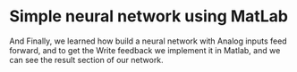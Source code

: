 # Simple neural network using MatLab

And Finally, we learned how build a neural network with Analog inputs feed forward, and to get the Write feedback we implement it in Matlab, and we can see the result section of our network.
 
